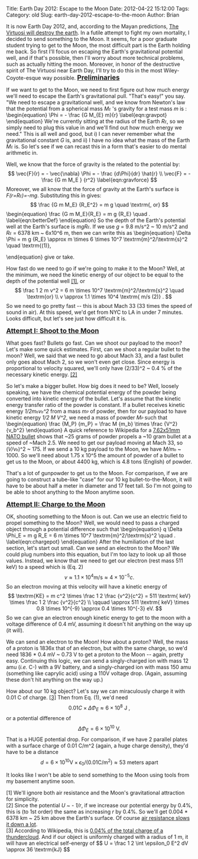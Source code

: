 Title: Earth Day 2012: Escape to the Moon
Date: 2012-04-22 15:12:00
Tags: 
Category: old
Slug: earth-day-2012-escape-to-the-moon
Author: Brian

It is now Earth Day 2012, and, according to the Mayan predictions, <a href="http://thevirtuosi.blogspot.com/search/label/end%20of%20the%20earth">The Virtuosi will destroy the earth</a>. In a futile attempt to fight my own mortality, I decided to send something to the Moon. It seems, for a poor graduate student trying to get to the Moon, the most difficult part is the Earth holding me back. So first I'll focus on escaping the Earth's gravitational potential well, and if that's possible, then I'll worry about more technical problems, such as actually hitting the moon. Moreover, in honor of the destructive spirit of The Virtuosi near Earth Day, I'll try to do this in the most Wiley-Coyote-esque way possible. <span class="fullpost">
</span>
<a name='more'></a><span class="fullpost">
<b><u><span style="font-size: large;">Preliminaries</span></u></b>

If we want to get to the Moon, we need to first figure out how much energy we'll need to escape the Earth's gravitational pull. "That's easy!" you say. "We need to escape a gravitational well, and we know from Newton's law that the potential from a spherical mass  <i>M<span style="font-size: xx-small;">E</span></i> 's gravity for a test mass <i>m</i> is : 
\begin{equation}
\Phi = - \frac {G M_{E} m}{r}
\label{eqn:gravpot}
\end{equation}
We're currently sitting at the radius of the Earth <i>R<span style="font-size: xx-small;">E</span></i>, so we simply need to plug this value in and we'll find out how much energy we need." This is all well and good, but i) I can never remember what the gravitational constant <i>G</i> is, and ii) I have no idea what the mass of the Earth <i>M<span style="font-size: xx-small;">E</span></i> is. So let's see if we can recast this in a form that's easier to do mental arithmetic in.

Well, we know that the force of gravity is the related to the potential by:
$$
\vec{F}(r) = - \vec{\nabla} \Phi = - \frac {d\Phi}{dr} \hat{r} \\
\vec{F} = - \frac {G m M_E } {r^2}
\label{eqn:gravforce}
$$
Moreover, we all know that the force of gravity at the Earth's surface is <i>F(r=R<span style="font-size: xx-small;">E</span>)=-mg</i>. Substituting this in gives:
$$
\frac {G m M_E} {R_E^2} = m g \quad \textrm{, or} 
$$
\begin{equation}
\frac {G m M_E}{R_E} =  m g {R_E}  \quad .
\label{eqn:betterDef}
\end{equation}
So the depth of the Earth's potential well at the Earth's surface is <i>mgR<span style="font-size: xx-small;">E</span></i>. If we use <i>g</i> = 9.8 m/s^2 ~ 10 m/s^2 and <i>R<span style="font-size: xx-small;">E</span></i> = 6378  km ~ 6x10^6  m, then we can write this as
\begin{equation}
\Delta \Phi = m g {R_E} \approx m \times 6 \times 10^7 \textrm{m}^2/\textrm{s}^2 \quad  \textrm{(1)},

\end{equation}
give or take.

How fast do we need to go if we're going to make it to the Moon? Well, at the minimum, we need the kinetic energy of our object to be equal to the depth of the potential well <a href="#footnote-1">[1]</a>, or 
$$
\frac 1 2 m v^2 = 6 m \times 10^7 \textrm{m}^2/\textrm{s}^2 \quad \textrm{or} \\
v \approx 1.1 \times 10^4 \textrm{ m/s   (2)} . 
$$
So we need to go pretty fast -- this is about Mach 33 (33 times the speed of sound in air). At this speed, we'd get from NYC to LA in under 7 minutes. Looks difficult, but let's see just how difficult it is. 

<u><b><span style="font-size: large;">Attempt I: Shoot to the Moon</span></b></u>

What goes fast? Bullets go fast. Can we shoot our payload to the moon? Let's make some quick estimates. First, can we shoot a regular bullet to the moon? Well, we said that we need to go about Mach 33, and a fast bullet only goes about Mach 2, so we won't even get close. Since energy is proportional to  velocity squared, we'll only have (2/33)^2 ~ 0.4 % of the necessary kinetic energy. <a href="#footnote-2">[2]</a> 

So let's make a bigger bullet. How big does it need to be? Well, loosely speaking, we have the chemical potential energy of the powder being converted into kinetic energy of the bullet. Let's assume that the kinetic energy transfer ratio of the powder is constant. If a bullet receives kinetic energy <i>1/2m<span style="font-size: xx-small;">b</span>v<span style="font-size: xx-small;">b</span>^2</i> from a mass <i>m<span style="font-size: xx-small;">P</span></i> of powder, then for our payload to have kinetic energy <i>1/2 M V^2</i>, we need a mass of powder <i>M<span style="font-size: xx-small;">P</span></i> such that 
\begin{equation}
\frac {M_P} {m_P} = \frac M {m_b} \times \frac {V^2}{v_b^2}
\end{equation}
A quick reference to Wikipedia for a <a href="http://en.wikipedia.org/wiki/7.62%C3%9751mm_NATO">7.62x51mm NATO bullet</a> shows that ~25 grams of powder propels a ~10 gram bullet at a speed of ~Mach 2.5. We need to get our payload moving at Mach 33, so (<i>V/v<span style="font-size: xx-small;">b</span></i>)^2 ~ 175. If we send a 10 kg payload to the Moon, we have <i>M/m<span style="font-size: xx-small;">b</span></i> ~ 1000. So we'll need about 1.75 x 10^5 the amount of powder of a bullet to get us to the Moon, or about 4400 kg, which is 4.8 tons (English) of powder. 

That's a lot of gunpowder to get us to the Moon. For comparison, if we are going to construct a tube-like "case" for our 10 kg bullet-to-the-Moon, it will have to be about half a meter in diameter and 17 feet tall. So I'm not going to be able to shoot anything to the Moon anytime soon. 

<u><b><span style="font-size: large;">Attempt II: Charge to the Moon</span></b></u>

OK, shooting something to the Moon is out. Can we use an electric field to propel something to the Moon? Well, we would need to pass a charged object through a potential difference such that
\begin{equation}
q \Delta \Phi_E = m g R_E = 6 m \times 10^7 \textrm{m}^2/\textrm{s}^2 \quad . 
\label{eqn:chargepot}
\end{equation}
After the humiliation of the last section, let's start out small. Can we send an electron to the Moon? We could plug numbers into this equation, but I'm too lazy to look up all those values. Instead, we know that we need to get our electron (rest mass 511 keV) to a speed which is (Eq. 2) 
$$v \approx 1.1 \times 10^4 \textrm{m/s} \approx 4 \times 10^{-5} c.
$$
So an electron moving at this velocity will have a kinetic energy of 
$$ \textrm{KE}  = m c^2 \times \frac 1 2 \frac {v^2}{c^2} = 511 \textrm{ keV} \times \frac 1 2 \frac {v^2}{c^2} \\
 \qquad  \approx 511 \textrm{ keV} \times  0.8 \times 10^{-9} \approx 0.4 \times 10^{-3} eV.
$$
So we can give an electron enough kinetic energy to get to the moon with a voltage difference of 0.4 mV, assuming it doesn't hit anything on the way up (it will). 

We can send an electron to the Moon! How about a proton? Well, the mass of a proton is 1836x that of an electron, but with the same charge, so we'd need 1836 * 0.4 mV ~ 0.73 V to get a proton to the Moon -- again, pretty easy. Continuing this logic, we can send a singly-charged ion with mass 12 amu (<i>i.e.</i> C-) with a 9V battery, and a singly-charged ion with mass 150 amu (something like caprylic acid) using a 110V voltage drop. (Again, assuming these don't hit anything on the way up.) 

How about our 10 kg object? Let's say we can miraculously charge it with 0.01 C of charge. <a href="#footnote-3">[3]</a> Then from Eq. (1), we'd need
$$ 0.01 C \times \Delta \Phi_E \approx 6 \times 10^8 \textrm{ J ,}
$$
or a potential difference of
$$
\Delta \Phi_E = 6 \times 10^{10} \textrm{ V. }
$$
That is a HUGE potential drop. For comparison, if we have 2 parallel plates with a surface charge of 0.01 C/m^2 (again, a huge charge density), they'd have to be a distance 
$$
d = 6 \times 10^{10} \textrm{V} \times \epsilon_0 / (0.01 \textrm{C/m}^2) \approx 53 \textrm{ meters apart} 
$$


It looks like I won't be able to send something to the Moon using tools from my basement anytime soon.

</span>
<div id="footnote-1"><span class="fullpost">[1] We'll ignore both air resistance and the Moon's gravitational attraction for simplicity. </span></div><span class="fullpost"></span>
<div id="footnote-2"><span class="fullpost">[2] Since the potential <i>U ~ - 1/r</i>, if we increase our potential energy by 0.4%, this is (to 1st order) the same as increasing <i>r</i> by 0.4%. So we'll get 0.004 * 6378 km ~ 25 km above the Earth's surface. Of course <a href="http://scienceblogs.com/dotphysics/2009/09/how-high-does-a-bullet-go.php">air resistance slows it down a lot</a>.  </span></div><span class="fullpost"><div id="footnote-3">[3] According to Wikipedia, this is <a href="http://en.wikipedia.org/wiki/Orders_of_magnitude_%28charge%29">0.04% of the total charge of a thundercloud</a>. And if our object is uniformly charged with a radius of 1 m, it will have an electrical self-energy of <i> </i>
$$
U = \frac 1 2 \int \epsilon_0 E^2 dV \approx 36 \textrm{kJ}
$$   </div></span>

